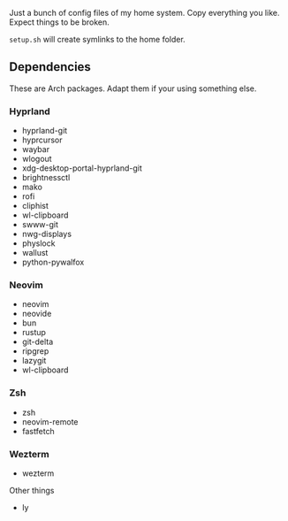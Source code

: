 Just a bunch of config files of my home system. Copy everything you like. Expect things to be broken.

`setup.sh` will create symlinks to the home folder.

## Dependencies

These are Arch packages. Adapt them if your using something else.

### Hyprland

-   hyprland-git
-   hyprcursor
-   waybar
-   wlogout
-   xdg-desktop-portal-hyprland-git
-   brightnessctl
-   mako
-   rofi
-   cliphist
-   wl-clipboard
-   swww-git
-   nwg-displays
-   physlock
-   wallust
-   python-pywalfox

### Neovim

-   neovim
-   neovide
-   bun
-   rustup
-   git-delta
-   ripgrep
-   lazygit
-   wl-clipboard

### Zsh

-   zsh
-   neovim-remote
-   fastfetch

### Wezterm

-   wezterm

Other things

-   ly
